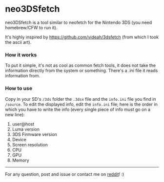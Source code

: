 # neo3DSfetch

neo3DSfetch is a tool similar to neofetch for the Nintendo 3DS (you need homebrew/CFW to run it).

It's highly inspired by https://github.com/videah/3dsfetch (from which I took the ascii art). 


### How it works

To put it simple, it's not as cool as common fetch tools, it does not take the information directly from the system or something. 
There's a .ini file it reads information from. 


### How to use

Copy in your SD's `/3ds` folder the `.3dsx` file and the `info.ini` file you find in `/source`.
To edit the displayed info, edit the `info.ini` file; here is the order in which you have to write the info (every single piece of info must go on a new line):

1. user@host
1. Luma version
1. 3DS Firmware version
1. Device 
1. Screen resolution
1. CPU
1. GPU
1. Memory

____

For any question, post and issue or contact me on [reddit](www.reddit.com/user/Joker_513)! :)
